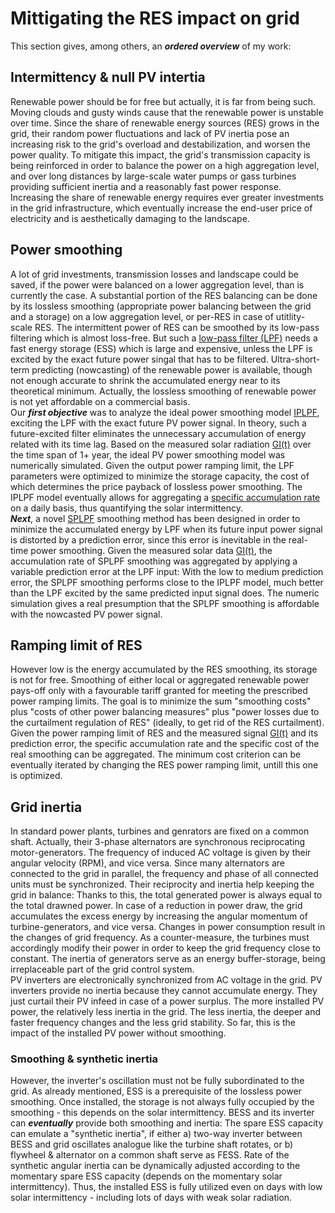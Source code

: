 # Mittigating the RES impact on grid
This section gives, among others, an ***ordered overview*** of my work:

## Intermittency & null PV intertia
Renewable power should be for free but actually, it is far from being such. Moving clouds and gusty winds cause that the renewable power is unstable over time. Since the share of renewable energy sources (RES) grows in the grid, their random power fluctuations and lack of PV inertia pose an increasing risk to the grid's overload and destabilization, and worsen the power quality. To mitigate this impact, the grid's transmission capacity is being reinforced in order to balance the power on a high aggregation level, and over long distances by large-scale water pumps or gass turbines providing sufficient inertia and a reasonably fast power response. Increasing the share of renewable energy requires ever greater investments in the grid infrastructure, which eventually increase the end-user price of electricity and is aesthetically damaging to the landscape.  
## Power smoothing
A lot of grid investments, transmission losses and landscape could be saved, if the power were balanced on a lower aggregation level, than is currently the case. A substantial portion of the RES balancing can be done by its lossless smoothing (appropriate power balancing between the grid and a storage) on a low aggregation level, or per-RES in case of utitlity-scale RES. The intermittent power of RES can be smoothed by its low-pass filtering which is almost loss-free. But such a [low-pass filter (LPF)](https://en.wikipedia.org/wiki/Low-pass_filter) needs a fast energy storage (ESS) which is large and expensive, unless the LPF is excited by the exact future power singal that has to be filtered. Ultra-short-term predicting (nowcasting) of the renewable power is available, though not enough accurate to shrink the accumulated energy near to its theoretical minimum. Actually, the lossless smoothing of renewable power is not yet affordable on a commercial basis.  
Our ***first objective*** was to analyze the ideal power smoothing model [IPLPF](https://mhrons.github.io/pv_smooth/#ideal-predictive-smoothing-iplpf), exciting the LPF with the exact future PV power signal. In theory, such a future-excited filter eliminates the unnecessary accumulation of energy related with its time lag. Based on the measured solar radiation [GI(t)](https://mhrons.github.io/pv_log/) over the time span of 1+ year, the ideal PV power smoothing model was numerically simulated. Given the output power ramping limit, the LPF parameters were optimized to minimize the storage capacity, the cost of which determines the price payback of lossless power smoothing. The IPLPF model eventually allows for aggregating a [specific accumulation rate](https://mhrons.github.io/pv_smooth/#specific-accumulation-rate) on a daily basis, thus quantifying the solar intermittency.  
***Next***, a novel [SPLPF](https://mhrons.github.io/splpf/) smoothing method has been designed in order to minimize the accumulated energy by LPF when its future input power signal is distorted by a prediction error, since this error is inevitable in the real-time power smoothing. Given the measured solar data [GI(t)](https://mhrons.github.io/pv_log/), the accumulation rate of SPLPF smoothing was aggregated by applying a variable prediction error at the LPF input: With the low to medium prediction error, the SPLPF smoothing performs close to the IPLPF model, much better than the LPF excited by the same predicted input signal does. The numeric simulation gives a real presumption that the SPLPF smoothing is affordable with the nowcasted PV power signal.  

## Ramping limit of RES
However low is the energy accumulated by the RES smoothing, its storage is not for free. Smoothing of either local or aggregated renewable power pays-off only with a favourable tariff granted for meeting the prescribed power ramping limits. The goal is to minimize the sum "smoothing costs" plus "costs of other power balancing measures" plus "power losses due to the curtailment regulation of RES" (ideally, to get rid of the RES curtailment). Given the power ramping limit of RES and the measured signal [GI(t)](https://mhrons.github.io/pv_log/) and its prediction error, the specific accumulation rate and the specific cost of the real smoothing can be aggregated. The minimum cost criterion can be eventually iterated by changing the RES power ramping limit, untill this one is optimized.

## Grid inertia
In standard power plants, turbines and genrators are fixed on a common shaft. Actually, their 3-phase alternators are synchronous reciprocating motor-generators. The frequency of induced AC voltage is given by their angular velocity (RPM), and vice versa. Since many alternators are connected to the grid in parallel, the frequency and phase of all connected units must be synchronized. Their reciprocity and inertia help keeping the grid in balance: Thanks to this, the total generated power is always equal to the total drawned power. In case of a reduction in power draw, the grid accumulates the excess energy by increasing the angular momentum of turbine-generators, and vice versa. Changes in power consumption result in the changes of grid frequency. As a counter-measure, the turbines must accordingly modify their power in order to keep the grid frequency close to constant. The inertia of generators serve as an energy buffer-storage, being irreplaceable part of the grid control system.  
PV inverters are electronically synchronized from AC voltage in the grid. PV inverters provide no inertia because they cannot accumulate energy. They just curtail their PV infeed in case of a power surplus. The more installed PV power, the relatively less inertia in the grid. The less inertia, the deeper and faster frequency changes and the less grid stability. So far, this is the impact of the installed PV power without smoothing.

### Smoothing & synthetic inertia
However, the inverter's oscillation must not be fully subordinated to the grid. As already mentioned, ESS is a prerequisite of the lossless power smoothing. Once installed, the storage is not always fully occupied by the smoothing - this depends on the solar intermittency. BESS and its inverter can ***eventually*** provide both smoothing and inertia: The spare ESS capacity can emulate a "synthetic inertia", if either a) two-way inverter between BESS and grid oscillates analogue like the turbine shaft rotates, or b) flywheel & alternator on a common shaft serve as FESS. Rate of the synthetic angular inertia can be dynamically adjusted according to the momentary spare ESS capacity (depends on the momentary solar intermittency). Thus, the installed ESS is fully utilized even on days with low solar intermittency - including lots of days with weak solar radiation.
